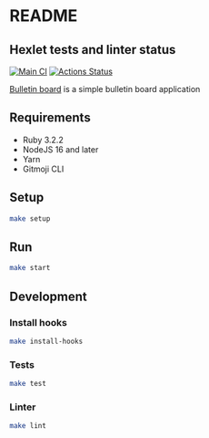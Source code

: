 # README

## Hexlet tests and linter status

[![Main CI](https://github.com/amshkv/rails-project-65/actions/workflows/main.yml/badge.svg?branch=main)](https://github.com/amshkv/rails-project-65/actions/workflows/main.yml)
[![Actions Status](https://github.com/amshkv/rails-project-65/workflows/hexlet-check/badge.svg)](https://github.com/amshkv/rails-project-65/actions)

[Bulletin board](https://bulletin-board.mshkv.ru/) is a simple bulletin board application

## Requirements

- Ruby 3.2.2
- NodeJS 16 and later
- Yarn
- Gitmoji CLI

## Setup

```sh
make setup
```

## Run

```sh
make start
```

## Development

### Install hooks

```sh
make install-hooks
```

### Tests

```sh
make test
```

### Linter

```sh
make lint
```
